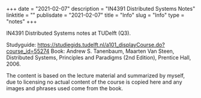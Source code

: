 +++
date = "2021-02-07"
description = "IN4391 Distributed Systems Notes"
linktitle = ""
publisdate = "2021-02-07"
title = "Info"
slug = "Info"
type = "notes"
+++

IN4391 Distributed Systems notes at TUDelft (Q3).

Studyguide: https://studiegids.tudelft.nl/a101_displayCourse.do?course_id=55274
Book: Andrew S. Tanenbaum, Maarten Van Steen, Distributed Systems, Principles and Paradigms (2nd Edition), Prentice Hall, 2006.

The content is based on the lecture material and summarized by myself, due to licensing no actual content of the course is copied here and any images and phrases used come from the book.